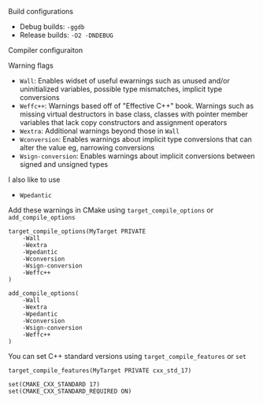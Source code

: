 Build configurations

- Debug builds: `-ggdb`
- Release builds: `-O2 -DNDEBUG`

Compiler configuraiton

Warning flags
- `Wall`: Enables widset of useful ewarnings such as unused and/or uninitialized variables, possible type mismatches, implicit type conversions
- `Weffc++`: Warnings based off of "Effective C++" book. Warnings such as missing virtual destructors in base class, classes with pointer member variables that lack copy constructors and assignment operators
- `Wextra`: Additional warnings beyond those in `Wall`
- `Wconversion`: Enables warnings about implicit type conversions that can alter the value eg, narrowing conversions
- `Wsign-conversion`: Enables warnings about implicit conversions between signed and unsigned types

I also like to use
- `Wpedantic`

Add these warnings in CMake using `target_compile_options` or `add_compile_options`
```
target_compile_options(MyTarget PRIVATE
    -Wall
    -Wextra
    -Wpedantic
    -Wconversion
    -Wsign-conversion
    -Weffc++
)

add_compile_options(
    -Wall
    -Wextra
    -Wpedantic
    -Wconversion
    -Wsign-conversion
    -Weffc++
)
```

You can set C++ standard versions using `target_compile_features` or `set`
```
target_compile_features(MyTarget PRIVATE cxx_std_17)

set(CMAKE_CXX_STANDARD 17)
set(CMAKE_CXX_STANDARD_REQUIRED ON)
```